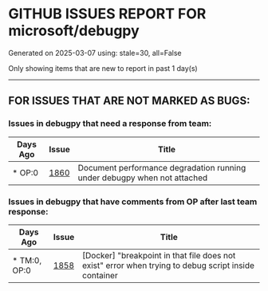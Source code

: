 
# GITHUB ISSUES REPORT FOR microsoft/debugpy


Generated on 2025-03-07 using: stale=30, all=False


Only showing items that are new to report in past 1 day(s)


---

## FOR ISSUES THAT ARE NOT MARKED AS BUGS:


### Issues in debugpy that need a response from team:

| Days Ago | Issue | Title |
| --- | --- | --- |
 | \* OP:0  |[1860](https://github.com/microsoft/debugpy/issues/1860 "Document performance degradation running under debugpy when not attached")  |Document performance degradation running under debugpy when not attached |

### Issues in debugpy that have comments from OP after last team response:

| Days Ago | Issue | Title |
| --- | --- | --- |
 | \* TM:0, OP:0  |[1858](https://github.com/microsoft/debugpy/issues/1858 "[Docker] &quot;breakpoint in that file does not exist&quot; error when trying to debug script inside container")  |[Docker] "breakpoint in that file does not exist" error when trying to debug script inside container |




















